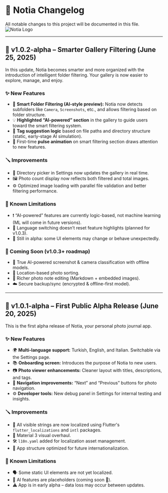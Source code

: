 # 📓 Notia Changelog
All notable changes to this project will be documented in this file.
![Notia Logo](https://github.com/user-attachments/assets/07e7e304-29f6-4d3f-87e1-3171e1428260)

---

## 🔖 v1.0.2-alpha – Smarter Gallery Filtering (June 25, 2025)

In this update, Notia becomes smarter and more organized with the introduction of intelligent folder filtering. Your gallery is now easier to explore, manage, and enjoy.

### ✨ New Features

- 🧠 **Smart Folder Filtering (AI-style preview):** Notia now detects subfolders like `Camera`, `Screenshots`, etc., and allows filtering based on folder structure.
- 💡 **Highlighted “AI-powered” section** in the gallery to guide users toward the smart filtering system.
- 🚀 **Tag suggestion logic** based on file paths and directory structure (static, early-stage AI simulation).
- 🔄 First-time **pulse animation** on smart filtering section draws attention to new features.

### 🪛 Improvements

- 📂 Directory picker in Settings now updates the gallery in real time.
- 🖼️ Photo count display now reflects both filtered and total images.
- ⚙️ Optimized image loading with parallel file validation and better filtering performance.

### 🐞 Known Limitations

- ❗ “AI-powered” features are currently logic-based, not machine learning (ML will come in future versions).
- 🔄 Language switching doesn’t reset feature highlights (planned for v1.0.3).
- 🧪 Still in alpha: some UI elements may change or behave unexpectedly.

### 🧭 Coming Soon (v1.0.3+ roadmap)

- 🤖 True AI-powered screenshot & camera classification with offline models.
- 📍 Location-based photo sorting.
- 📝 Richer photo note editing (Markdown + embedded images).
- ☁️ Secure backup/sync (encrypted & offline-first model).

---

## 🔖 v1.0.1-alpha – First Public Alpha Release (June 20, 2025)

This is the first alpha release of Notia, your personal photo journal app.

### ✨ New Features

- 🌍 **Multi-language support:** Turkish, English, and Italian. Switchable via the Settings page.
- 📚 **Onboarding screen:** Introduces the purpose of Notia to new users.
- 📷 **Photo viewer enhancements:** Cleaner layout with titles, descriptions, and tags.
- 🧭 **Navigation improvements:** “Next” and “Previous” buttons for photo navigation.
- ⚙️ **Developer tools:** New debug panel in Settings for internal testing and insights.

### 🪛 Improvements

- 📖 All visible strings are now localized using Flutter's `flutter_localizations` and `intl` packages.
- 🎨 Material 3 visual overhaul.
- 🛠️ `l10n.yaml` added for localization asset management.
- 🧱 App structure optimized for future internationalization.

### 🐞 Known Limitations

- 🗣️ Some static UI elements are not yet localized.
- 🤖 AI features are placeholders (coming soon 🚧).
- ⚠️ App is in early alpha – data loss may occur between updates.
